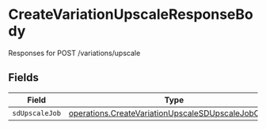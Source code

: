 # CreateVariationUpscaleResponseBody

Responses for POST /variations/upscale


## Fields

| Field                                                                                                                             | Type                                                                                                                              | Required                                                                                                                          | Description                                                                                                                       |
| --------------------------------------------------------------------------------------------------------------------------------- | --------------------------------------------------------------------------------------------------------------------------------- | --------------------------------------------------------------------------------------------------------------------------------- | --------------------------------------------------------------------------------------------------------------------------------- |
| `sdUpscaleJob`                                                                                                                    | [operations.CreateVariationUpscaleSDUpscaleJobOutput](../../../sdk/models/operations/createvariationupscalesdupscalejoboutput.md) | :heavy_minus_sign:                                                                                                                | N/A                                                                                                                               |